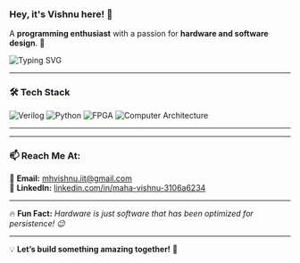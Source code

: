 ### Hey, it's Vishnu here! 👋  

A **programming enthusiast** with a passion for **hardware and software design**. 🚀  

![Typing SVG](https://readme-typing-svg.herokuapp.com?font=Fira+Code&size=22&pause=1000&color=36BCF7&width=800&lines=💡+Exploring+Verilog%2C+Python%2C+FPGA%2C+and+Computer+Architecture;⚡+Always+learning+%26+optimizing+for+performance;💻+Let’s+connect+%26+innovate!)

---

### 🛠️ **Tech Stack**
![Verilog](https://img.shields.io/badge/Verilog-Programming-red?style=for-the-badge)
![Python](https://img.shields.io/badge/Python-Coding-blue?style=for-the-badge)
![FPGA](https://img.shields.io/badge/FPGA-Synthesis-brightgreen?style=for-the-badge)
![Computer Architecture](https://img.shields.io/badge/Computer_Architecture-Design-orange?style=for-the-badge)

---

<!--### 📊 **GitHub Stats**  
<p align="center">
  <img src="https://github-readme-stats.vercel.app/api?username=your-github-username&show_icons=true&theme=radical" width="49%"/>
  <img src="https://github-readme-streak-stats.herokuapp.com/?user=your-github-username&theme=radical" width="49%"/>
</p>
-->
---

### 📫 **Reach Me At:**  
📧 **Email:** [mhvishnu.iit@gmail.com](mailto:mhvishnu.iit@gmail.com)  
🔗 **LinkedIn:** [linkedin.com/in/maha-vishnu-3106a6234](https://www.linkedin.com/in/maha-vishnu-3106a6234/)  

---

🔥 **Fun Fact:** *Hardware is just software that has been optimized for persistence! 😉*  

---

💡 **Let’s build something amazing together!** 🚀  


